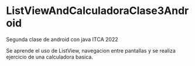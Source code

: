 # ListViewAndCalculadoraClase3Android

Segunda clase de android con java ITCA 2022

Se aprende el uso de ListView, navegacion entre pantallas y se realiza ejercicio de una calculadora basica.
